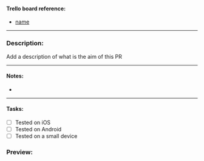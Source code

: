 #### Trello board reference:

- [name](trello_link_goes_here)

---

### Description:

Add a description of what is the aim of this PR

---

#### Notes:

-

---

#### Tasks:

- [ ] Tested on iOS
- [ ] Tested on Android
- [ ] Tested on a small device

### Preview:

![]()
